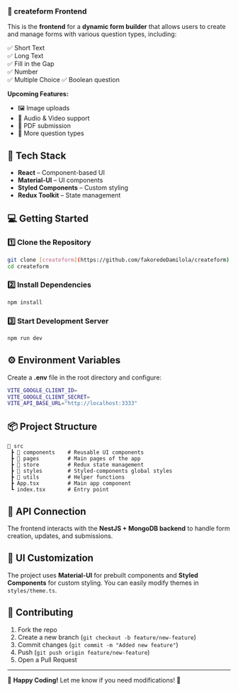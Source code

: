 

### **📌 createform Frontend**  

This is the **frontend** for a **dynamic form builder** that allows users to create and manage forms with various question types, including:  

✅ Short Text  
✅ Long Text  
✅ Fill in the Gap  
✅ Number  
✅ Multiple Choice
✅ Boolean question  

**Upcoming Features:**  
- 🖼️ Image uploads  
- 🎵 Audio & Video support  
- 📄 PDF submission  
- 🔘 More question types  

## **🚀 Tech Stack**  

- **React** – Component-based UI  
- **Material-UI** – UI components  
- **Styled Components** – Custom styling  
- **Redux Toolkit** – State management  

## **💻 Getting Started**  

### **1️⃣ Clone the Repository**  
```sh
git clone [createform](https://github.com/fakoredeDamilola/createform)
cd createform
```

### **2️⃣ Install Dependencies**  
```sh
npm install
```

### **3️⃣ Start Development Server**  
```sh
npm run dev
```

## **⚙️ Environment Variables**  
Create a **.env** file in the root directory and configure:  
```sh
VITE_GOOGLE_CLIENT_ID=
VITE_GOOGLE_CLIENT_SECRET=
VITE_API_BASE_URL="http://localhost:3333"
```

## **📦 Project Structure**  
```
📂 src
 ┣ 📂 components    # Reusable UI components
 ┣ 📂 pages         # Main pages of the app
 ┣ 📂 store         # Redux state management
 ┣ 📂 styles        # Styled-components global styles
 ┣ 📂 utils         # Helper functions
 ┣ App.tsx         # Main app component
 ┗ index.tsx       # Entry point
```

## **🔗 API Connection**  
The frontend interacts with the **NestJS + MongoDB backend** to handle form creation, updates, and submissions.  

## **🎨 UI Customization**  
The project uses **Material-UI** for prebuilt components and **Styled Components** for custom styling. You can easily modify themes in `styles/theme.ts`.  

## **🤝 Contributing**  
1. Fork the repo  
2. Create a new branch (`git checkout -b feature/new-feature`)  
3. Commit changes (`git commit -m "Added new feature"`)  
4. Push (`git push origin feature/new-feature`)  
5. Open a Pull Request  

---

🚀 **Happy Coding!** Let me know if you need modifications! 🎯
